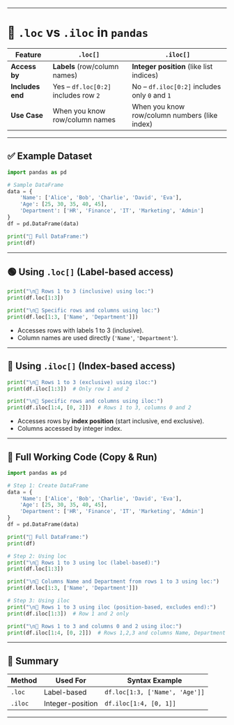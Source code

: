 
---

# 🧠 `.loc` vs `.iloc` in `pandas`

| Feature          | `.loc[]`                             | `.iloc[]`                                     |
| ---------------- | ------------------------------------ | --------------------------------------------- |
| **Access by**    | **Labels** (row/column names)        | **Integer position** (like list indices)      |
| **Includes end** | Yes – `df.loc[0:2]` includes row `2` | No – `df.iloc[0:2]` includes only `0` and `1` |
| **Use Case**     | When you know row/column names       | When you know row/column numbers (like index) |

---

## ✅ Example Dataset

```python
import pandas as pd

# Sample DataFrame
data = {
    'Name': ['Alice', 'Bob', 'Charlie', 'David', 'Eva'],
    'Age': [25, 30, 35, 40, 45],
    'Department': ['HR', 'Finance', 'IT', 'Marketing', 'Admin']
}
df = pd.DataFrame(data)

print("🔹 Full DataFrame:")
print(df)
```

---

## 🟢 Using `.loc[]` (Label-based access)

```python
print("\n🔹 Rows 1 to 3 (inclusive) using loc:")
print(df.loc[1:3])

print("\n🔹 Specific rows and columns using loc:")
print(df.loc[1:3, ['Name', 'Department']])
```

* Accesses rows with labels 1 to 3 (inclusive).
* Column names are used directly (`'Name'`, `'Department'`).

---

## 🔵 Using `.iloc[]` (Index-based access)

```python
print("\n🔹 Rows 1 to 3 (exclusive) using iloc:")
print(df.iloc[1:3])  # Only row 1 and 2

print("\n🔹 Specific rows and columns using iloc:")
print(df.iloc[1:4, [0, 2]])  # Rows 1 to 3, columns 0 and 2
```

* Accesses rows by **index position** (start inclusive, end exclusive).
* Columns accessed by integer index.

---

## 📌 Full Working Code (Copy & Run)

```python
import pandas as pd

# Step 1: Create DataFrame
data = {
    'Name': ['Alice', 'Bob', 'Charlie', 'David', 'Eva'],
    'Age': [25, 30, 35, 40, 45],
    'Department': ['HR', 'Finance', 'IT', 'Marketing', 'Admin']
}
df = pd.DataFrame(data)

print("🔹 Full DataFrame:")
print(df)

# Step 2: Using loc
print("\n🔹 Rows 1 to 3 using loc (label-based):")
print(df.loc[1:3])

print("\n🔹 Columns Name and Department from rows 1 to 3 using loc:")
print(df.loc[1:3, ['Name', 'Department']])

# Step 3: Using iloc
print("\n🔹 Rows 1 to 3 using iloc (position-based, excludes end):")
print(df.iloc[1:3])  # Row 1 and 2 only

print("\n🔹 Rows 1 to 3 and columns 0 and 2 using iloc:")
print(df.iloc[1:4, [0, 2]])  # Rows 1,2,3 and columns Name, Department
```

---

## 🧠 Summary

| Method  | Used For         | Syntax Example                 |
| ------- | ---------------- | ------------------------------ |
| `.loc`  | Label-based      | `df.loc[1:3, ['Name', 'Age']]` |
| `.iloc` | Integer-position | `df.iloc[1:4, [0, 1]]`         |

---


